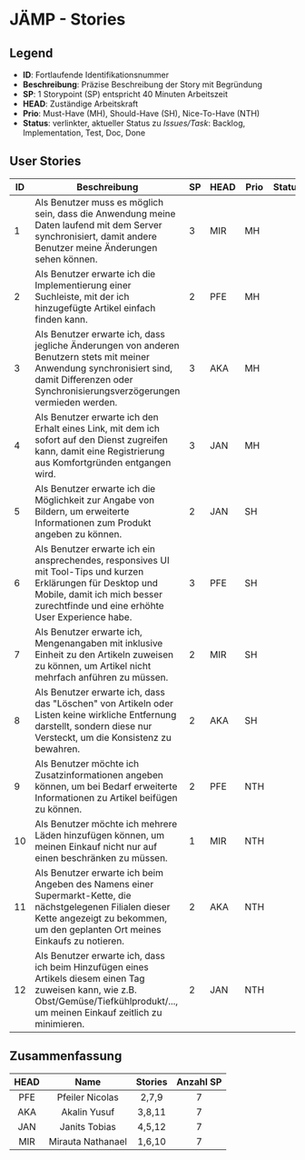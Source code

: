 # JÄMP - Stories

## Legend

* **ID**: Fortlaufende Identifikationsnummer
* **Beschreibung**: Präzise Beschreibung der Story mit Begründung
* **SP**: 1 Storypoint (SP) entspricht 40 Minuten Arbeitszeit
* **HEAD**: Zuständige Arbeitskraft
* **Prio**: Must-Have (MH), Should-Have (SH), Nice-To-Have (NTH)
* **Status**: verlinkter, aktueller Status zu *Issues/Task*: Backlog, Implementation, Test, Doc, Done

## User Stories

| ID | Beschreibung                                                                                                                                                                                      | SP | HEAD | Prio | Status |
|----|---------------------------------------------------------------------------------------------------------------------------------------------------------------------------------------------------|----|------|------|--------|
| 1  | Als Benutzer muss es möglich sein, dass die Anwendung meine Daten laufend mit dem Server synchronisiert, damit andere Benutzer meine Änderungen sehen können.                                     | 3  | MIR  | MH   |        |
| 2  | Als Benutzer erwarte ich die Implementierung einer Suchleiste, mit der ich hinzugefügte Artikel einfach finden kann.                                                                              | 2  | PFE  | MH   |        |
| 3  | Als Benutzer erwarte ich, dass jegliche Änderungen von anderen Benutzern stets mit meiner Anwendung synchronisiert sind, damit Differenzen oder Synchronisierungsverzögerungen vermieden werden.  | 3  | AKA  | MH   |        |
| 4  | Als Benutzer erwarte ich den Erhalt eines Link, mit dem ich sofort auf den Dienst zugreifen kann, damit eine Registrierung aus Komfortgründen entgangen wird.                                     | 3  | JAN  | MH   |        |
| 5  | Als Benutzer erwarte ich die Möglichkeit zur Angabe von Bildern, um erweiterte Informationen zum Produkt angeben zu können.                                                                       | 2  | JAN  | SH   |        |
| 6  | Als Benutzer erwarte ich ein ansprechendes, responsives UI mit Tool-Tips und kurzen Erklärungen für Desktop und Mobile, damit ich mich besser zurechtfinde und eine erhöhte User Experience habe. | 3  | PFE  | SH   |        |
| 7  | Als Benutzer erwarte ich, Mengenangaben mit inklusive Einheit zu den Artikeln zuweisen zu können, um Artikel nicht mehrfach anführen zu müssen.                                                   | 2  | MIR  | SH   |        |
| 8  | Als Benutzer erwarte ich, dass das "Löschen" von Artikeln oder Listen keine wirkliche Entfernung darstellt, sondern diese nur Versteckt, um die Konsistenz zu bewahren.                           | 2  | AKA  | SH   |        |
| 9  | Als Benutzer möchte ich Zusatzinformationen angeben können, um bei Bedarf erweiterte Informationen zu Artikel beifügen zu können.                                                                 | 2  | PFE  | NTH  |        |
| 10 | Als Benutzer möchte ich mehrere Läden hinzufügen können, um meinen Einkauf nicht nur auf einen beschränken zu müssen.                                                                             | 1  | MIR  | NTH  |        |
| 11 | Als Benutzer erwarte ich beim Angeben des Namens einer Supermarkt-Kette, die nächstgelegenen Filialen dieser Kette angezeigt zu bekommen, um den geplanten Ort meines Einkaufs zu notieren.       | 2  | AKA  | NTH  |        |
| 12 | Als Benutzer erwarte ich, dass ich beim Hinzufügen eines Artikels diesem einen Tag zuweisen kann, wie z.B. Obst/Gemüse/Tiefkühlprodukt/..., um meinen Einkauf zeitlich zu minimieren.             | 2  | JAN  | NTH  |        |

## Zusammenfassung

| HEAD |        Name       | Stories | Anzahl SP |
|:----:|:-----------------:|:-------:|:---------:|
|  PFE |  Pfeiler Nicolas  |  2,7,9  |     7     |
|  AKA |    Akalin Yusuf   |  3,8,11 |     7     |
|  JAN |   Janits Tobias   |  4,5,12 |     7     |
|  MIR | Mirauta Nathanael |  1,6,10 |     7     |
